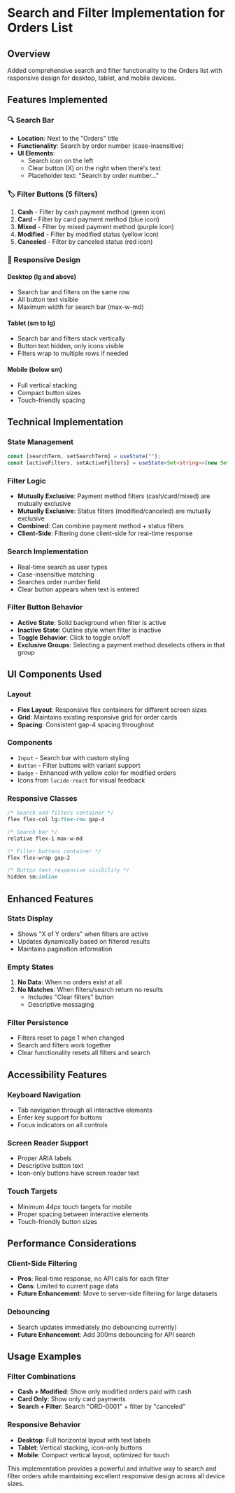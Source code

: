 # Search and Filter Implementation for Orders List

## Overview

Added comprehensive search and filter functionality to the Orders list with responsive design for desktop, tablet, and mobile devices.

## Features Implemented

### 🔍 Search Bar

- **Location**: Next to the "Orders" title
- **Functionality**: Search by order number (case-insensitive)
- **UI Elements**:
  - Search icon on the left
  - Clear button (X) on the right when there's text
  - Placeholder text: "Search by order number..."

### 🏷️ Filter Buttons (5 filters)

1. **Cash** - Filter by cash payment method (green icon)
2. **Card** - Filter by card payment method (blue icon)
3. **Mixed** - Filter by mixed payment method (purple icon)
4. **Modified** - Filter by modified status (yellow icon)
5. **Canceled** - Filter by canceled status (red icon)

### 📱 Responsive Design

#### Desktop (lg and above)

- Search bar and filters on the same row
- All button text visible
- Maximum width for search bar (max-w-md)

#### Tablet (sm to lg)

- Search bar and filters stack vertically
- Button text hidden, only icons visible
- Filters wrap to multiple rows if needed

#### Mobile (below sm)

- Full vertical stacking
- Compact button sizes
- Touch-friendly spacing

## Technical Implementation

### State Management

```typescript
const [searchTerm, setSearchTerm] = useState("");
const [activeFilters, setActiveFilters] = useState<Set<string>>(new Set());
```

### Filter Logic

- **Mutually Exclusive**: Payment method filters (cash/card/mixed) are mutually exclusive
- **Mutually Exclusive**: Status filters (modified/canceled) are mutually exclusive
- **Combined**: Can combine payment method + status filters
- **Client-Side**: Filtering done client-side for real-time response

### Search Implementation

- Real-time search as user types
- Case-insensitive matching
- Searches order number field
- Clear button appears when text is entered

### Filter Button Behavior

- **Active State**: Solid background when filter is active
- **Inactive State**: Outline style when filter is inactive
- **Toggle Behavior**: Click to toggle on/off
- **Exclusive Groups**: Selecting a payment method deselects others in that group

## UI Components Used

### Layout

- **Flex Layout**: Responsive flex containers for different screen sizes
- **Grid**: Maintains existing responsive grid for order cards
- **Spacing**: Consistent gap-4 spacing throughout

### Components

- `Input` - Search bar with custom styling
- `Button` - Filter buttons with variant support
- `Badge` - Enhanced with yellow color for modified orders
- Icons from `lucide-react` for visual feedback

### Responsive Classes

```css
/* Search and filters container */
flex flex-col lg:flex-row gap-4

/* Search bar */
relative flex-1 max-w-md

/* Filter buttons container */
flex flex-wrap gap-2

/* Button text responsive visibility */
hidden sm:inline
```

## Enhanced Features

### Stats Display

- Shows "X of Y orders" when filters are active
- Updates dynamically based on filtered results
- Maintains pagination information

### Empty States

1. **No Data**: When no orders exist at all
2. **No Matches**: When filters/search return no results
   - Includes "Clear filters" button
   - Descriptive messaging

### Filter Persistence

- Filters reset to page 1 when changed
- Search and filters work together
- Clear functionality resets all filters and search

## Accessibility Features

### Keyboard Navigation

- Tab navigation through all interactive elements
- Enter key support for buttons
- Focus indicators on all controls

### Screen Reader Support

- Proper ARIA labels
- Descriptive button text
- Icon-only buttons have screen reader text

### Touch Targets

- Minimum 44px touch targets for mobile
- Proper spacing between interactive elements
- Touch-friendly button sizes

## Performance Considerations

### Client-Side Filtering

- **Pros**: Real-time response, no API calls for each filter
- **Cons**: Limited to current page data
- **Future Enhancement**: Move to server-side filtering for large datasets

### Debouncing

- Search updates immediately (no debouncing currently)
- **Future Enhancement**: Add 300ms debouncing for API search

## Usage Examples

### Filter Combinations

- **Cash + Modified**: Show only modified orders paid with cash
- **Card Only**: Show only card payments
- **Search + Filter**: Search "ORD-0001" + filter by "canceled"

### Responsive Behavior

- **Desktop**: Full horizontal layout with text labels
- **Tablet**: Vertical stacking, icon-only buttons
- **Mobile**: Compact vertical layout, optimized for touch

This implementation provides a powerful and intuitive way to search and filter orders while maintaining excellent responsive design across all device sizes.
